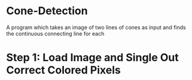 # Cone-Detection
A program which takes an image of two lines of cones as input and finds the continuous connecting line for each

# Step 1: Load Image and Single Out Correct Colored Pixels
